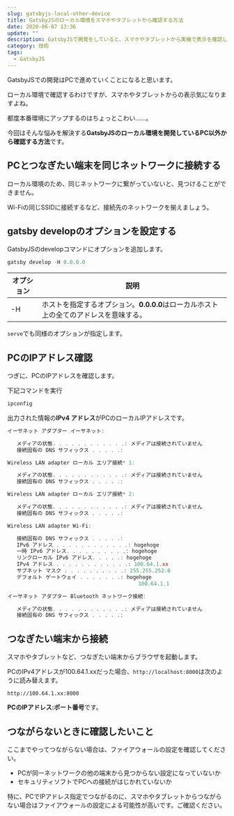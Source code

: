 ```yaml
---
slug: gatsbyjs-local-other-device
title: GatsbyJSのローカル環境をスマホやタブレットから確認する方法
date: 2020-06-07 13:36
update: ""
description: GatsbyJSで開発をしていると、スマホやタブレットから実機で表示を確認したい！となることありませんか？　解決方法を説明します。
category: 技術
tags:
  - GatsbyJS
---
```

GatsbyJSでの開発はPCで進めていくことになると思います。

ローカル環境で確認するわけですが、スマホやタブレットからの表示気になりますよね。

都度本番環境にアップするのはちょっとこわい……。

今回はそんな悩みを解決する**GatsbyJSのローカル環境を開発しているPC以外から確認する方法**です。

## PCとつなぎたい端末を同じネットワークに接続する

ローカル環境のため、同じネットワークに繋がっていないと、見つけることができません。

Wi-Fiの同じSSIDに接続するなど、接続先のネットワークを揃えましょう。

## gatsby developのオプションを設定する

GatsbyJSのdevelopコマンドにオプションを追加します。

```powershell
gatsby develop -H 0.0.0.0
```

| オプション | 説明                                                         |
| ---------- | ------------------------------------------------------------ |
| -H         | ホストを指定するオプション。**0.0.0.0**はローカルホスト上の全てのアドレスを意味する。 |

`serve`でも同様のオプションが指定します。

## PCのIPアドレス確認

つぎに、PCのIPアドレスを確認します。

下記コマンドを実行

```powershell
ipconfig
```

出力された情報の**IPv4 アドレス**がPCのローカルIPアドレスです。

```powershell
イーサネット アダプター イーサネット:

   メディアの状態. . . . . . . . . . . .: メディアは接続されていません
   接続固有の DNS サフィックス . . . . .:

Wireless LAN adapter ローカル エリア接続* 1:

   メディアの状態. . . . . . . . . . . .: メディアは接続されていません
   接続固有の DNS サフィックス . . . . .:

Wireless LAN adapter ローカル エリア接続* 2:

   メディアの状態. . . . . . . . . . . .: メディアは接続されていません
   接続固有の DNS サフィックス . . . . .:

Wireless LAN adapter Wi-Fi:

   接続固有の DNS サフィックス . . . . .:
   IPv6 アドレス . . . . . . . . . . . .: hogehoge
   一時 IPv6 アドレス. . . . . . . . . .: hogehoge
   リンクローカル IPv6 アドレス. . . . .: hogehoge
   IPv4 アドレス . . . . . . . . . . . .: 100.64.1.xx
   サブネット マスク . . . . . . . . . .: 255.255.252.0
   デフォルト ゲートウェイ . . . . . . .: hogehoge
                                          100.64.1.1

イーサネット アダプター Bluetooth ネットワーク接続:

   メディアの状態. . . . . . . . . . . .: メディアは接続されていません
   接続固有の DNS サフィックス . . . . .:
```

## つなぎたい端末から接続

スマホやタブレットなど、つなぎたい端末からブラウザを起動します。

PCのIPv4アドレスが100.64.1.xxだった場合、`http://localhost:8000`は次のように読み替えます。

```text
http://100.64.1.xx:8000
```

**PCのIPアドレス:ポート番号**です。

## つながらないときに確認したいこと

ここまでやってつながらない場合は、ファイアウォールの設定を確認してください。

* PCが同一ネットワークの他の端末から見つからない設定になっていないか
* セキュリティソフトでPCへの接続がはじかれていないか

特に、PCでIPアドレス指定でつながるのに、スマホやタブレットからつながらない場合はファイアウォールの設定による可能性が高いです。ご確認ください。